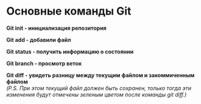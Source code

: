 # Основные команды Git

**Git init - инициализация репозитория**

**Git add - добавили файл**

**Git status - получить информацию о состоянии**

**Git branch - просмотр веток**

**Git diff - увидеть разницу между текущим файлом и закоммиченным файлом**  
*(P.S. При этом текущий файл должен быть сохранен, только тогда эти изменения будут отмечены зеленым цветом после команды git diff.)*


